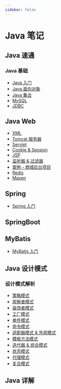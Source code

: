 ```yaml
---
sidebar: false
---
```


# Java 笔记

## Java 速通

### Java 基础

- [Java 入门]()
- [Java 面向对象]()
- [Java 集合](./Java基础/集合.md)
- [MySQL]()
- [JDBC](./Java基础/JDBC.md)

## Java Web

- [XML]()
- [Tomcat 服务器](./Java基础/tomcat.md)
- [Servlet](./Java基础/servlet.md)
- [Cookie & Session](./Java基础/cookie&session.md)
- [JSP](./Java基础/jsp.md)
- [监听器 & 过滤器](./Java基础/监听器&过滤器.md)
- [案例 - 商城后台项目](./Java基础/商城后台项目.md)
- [Redis](./Java基础/Redis.md)
- [Maven](./Java基础/maven.md)

## Spring

- [Spring 入门](./Spring/spring入门.md)

## SpringBoot

## MyBatis

- [MyBatis 入门](./MyBatis/mybatis入门.md)

## Java 设计模式

### 设计模式解析

- [策略模式](./Java设计模式/策略模式.md)
- [观察者模式](./Java设计模式/观察者模式.md)
- [装饰者模式](./Java设计模式/装饰者模式.md)
- [工厂模式](./Java设计模式/工厂模式.md)
- [单件模式](./Java设计模式/单件模式.md)
- [命令模式](./Java设计模式/命令模式.md)
- [适配器模式 & 外观模式](./Java设计模式/适配器&外观模式.md)
- [模板方法模式](./Java设计模式/模板方法模式.md)
- [迭代器 & 组合模式](./Java设计模式/迭代器&组合模式.md)
- [状态模式](./Java设计模式/状态模式.md)
- [代理模式](./Java设计模式/代理模式.md)
- [复合模式](./Java设计模式/复合模式.md)

## Java 详解
